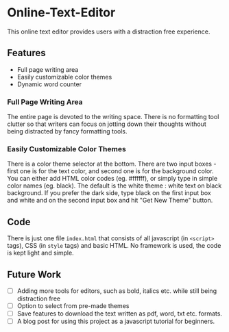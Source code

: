 # Online-Text-Editor
This online text editor provides users with a distraction free experience.


## Features

* Full page writing area
* Easily customizable color themes
* Dynamic word counter

### Full Page Writing Area

The entire page is devoted to the writing space. There is no formatting tool clutter so that writers can focus on jotting down their thoughts without being distracted by fancy formatting tools.

### Easily Customizable Color Themes

There is a color theme selector at the bottom. There are two input boxes - first one is for the text color, and second one is for the background color. You can either add HTML color codes (eg. #ffffff), or simply type in simple color names (eg. black).
The default is the white theme : white text on black background.
If you prefer the dark side, type black on the first input box and white and on the second input box and hit "Get New Theme" button. 


## Code

There is just one file `index.html` that consists of all javascript (in `<script>` tags), CSS (in `style` tags) and basic HTML. No framework is used, the code is kept light and simple. 

## Future Work

- [ ] Adding more tools for editors, such as bold, italics etc. while still being distraction free
- [ ] Option to select from pre-made themes
- [ ] Save features to download the text written as pdf, word, txt etc. formats.
- [ ] A blog post for using this project as a javascript tutorial for beginners.
